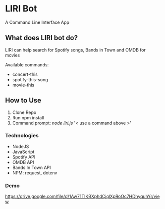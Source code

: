 # LIRI Bot

A Command Line Interface App

## What does LIRI bot do?

LIRI can help search for Spotify songs, Bands in Town and OMDB for movies

Available commands:
* concert-this
* spotify-this-song
* movie-this

## How to Use

1. Clone Repo
1. Run npm install
1. Command prompt: *node liri.js* '< use a command above >'


### Technologies
* NodeJS
* JavaScript
* Spotify API
* OMDB API
* Bands In Town API
* NPM: request, dotenv

### Demo

https://drive.google.com/file/d/1Aw71TIKBXphdCjqlXpRoOc7HDhyquhYr/view